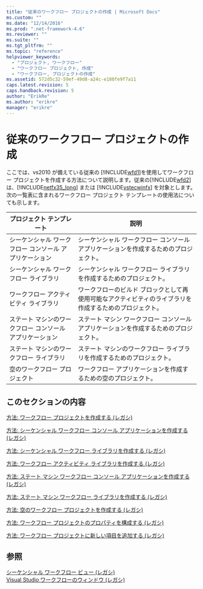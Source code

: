 ```yaml
---
title: "従来のワークフロー プロジェクトの作成 | Microsoft Docs"
ms.custom: ""
ms.date: "12/14/2016"
ms.prod: ".net-framework-4.6"
ms.reviewer: ""
ms.suite: ""
ms.tgt_pltfrm: ""
ms.topic: "reference"
helpviewer_keywords: 
  - "プロジェクト, ワークフロー"
  - "ワークフロー プロジェクト, 作成"
  - "ワークフロー, プロジェクトの作成"
ms.assetid: 572d5c32-59ef-49d8-a24c-e180fe9f7a11
caps.latest.revision: 5
caps.handback.revision: 5
author: "ErikRe"
ms.author: "erikre"
manager: "erikre"
---
```

# 従来のワークフロー プロジェクトの作成
ここでは、vs2010 が備えている従来の [!INCLUDE[wfd1](../workflow-designer/includes/wfd1_md.md)]を使用してワークフロー プロジェクトを作成する方法について説明します。従来の[!INCLUDE[wfd2](../workflow-designer/includes/wfd2_md.md)]は、[!INCLUDE[netfx35_long](../workflow-designer/includes/netfx35_long_md.md)] または [!INCLUDE[vstecwinfx](../workflow-designer/includes/vstecwinfx_md.md)] を対象とします。次の一覧表に含まれるワークフロー プロジェクト テンプレートの使用法についても示します。  
  
|プロジェクト テンプレート|説明|  
|-------------------|--------|  
|シーケンシャル ワークフロー コンソール アプリケーション|シーケンシャル ワークフロー コンソール アプリケーションを作成するためのプロジェクト。|  
|シーケンシャル ワークフロー ライブラリ|シーケンシャル ワークフロー ライブラリを作成するためのプロジェクト。|  
|ワークフロー アクティビティ ライブラリ|ワークフローのビルド ブロックとして再使用可能なアクティビティのライブラリを作成するためのプロジェクト。|  
|ステート マシンのワークフロー コンソール アプリケーション|ステート マシン ワークフロー コンソール アプリケーションを作成するためのプロジェクト。|  
|ステート マシンのワークフロー ライブラリ|ステート マシンのワークフロー ライブラリを作成するためのプロジェクト。|  
|空のワークフロー プロジェクト|ワークフロー アプリケーションを作成するための空のプロジェクト。|  
  
## このセクションの内容  
 [方法: ワークフロー プロジェクトを作成する \(レガシ\)](../Topic/How%20to:%20Create%20Workflow%20Projects%20\(Legacy\).md)  
  
 [方法: シーケンシャル ワークフロー コンソール アプリケーションを作成する \(レガシ\)](../workflow-designer/how-to-create-sequential-workflow-console-applications-legacy.md)  
  
 [方法: シーケンシャル ワークフロー ライブラリを作成する \(レガシ\)](../workflow-designer/how-to-create-a-sequential-workflow-library-legacy.md)  
  
 [方法: ワークフロー アクティビティ ライブラリを作成する \(レガシ\)](../Topic/How%20to:%20Create%20a%20Workflow%20Activity%20Library%20\(Legacy\).md)  
  
 [方法: ステート マシン ワークフロー コンソール アプリケーションを作成する \(レガシ\)](../Topic/How%20to:%20Create%20State%20Machine%20Workflow%20Console%20Applications%20\(Legacy\).md)  
  
 [方法: ステート マシン ワークフロー ライブラリを作成する \(レガシ\)](../Topic/How%20to:%20Create%20a%20State%20Machine%20Workflow%20Library%20\(Legacy\).md)  
  
 [方法: 空のワークフロー プロジェクトを作成する \(レガシ\)](../workflow-designer/how-to-create-an-empty-workflow-project-legacy.md)  
  
 [方法: ワークフロー プロジェクトのプロパティを構成する \(レガシ\)](../workflow-designer/how-to-configure-workflow-project-properties-legacy.md)  
  
 [方法: ワークフロー プロジェクトに新しい項目を追加する \(レガシ\)](../workflow-designer/how-to-add-a-new-item-to-a-workflow-project-legacy.md)  
  
## 参照  
 [シーケンシャル ワークフロー ビュー \(レガシ\)](../workflow-designer/sequential-workflow-views-legacy.md)   
 [Visual Studio ワークフローのウィンドウ \(レガシ\)](../workflow-designer/visual-studio-workflow-windows-legacy.md)